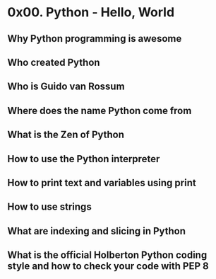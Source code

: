 # 0x00. Python - Hello, World
## Why Python programming is awesome
## Who created Python
## Who is Guido van Rossum
## Where does the name Python come from
## What is the Zen of Python
## How to use the Python interpreter
## How to print text and variables using print
## How to use strings
## What are indexing and slicing in Python
## What is the official Holberton Python coding style and how to check your code with PEP 8
